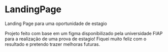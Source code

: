 # LandingPage
Landing Page para uma oportunidade de estagio

Projeto feito com base em um figma disponibilizado pela universidade FIAP para a realização de uma prova de estagio! Fiquei muito feliz com o resultado e pretendo trazer melhoras futuras. 
